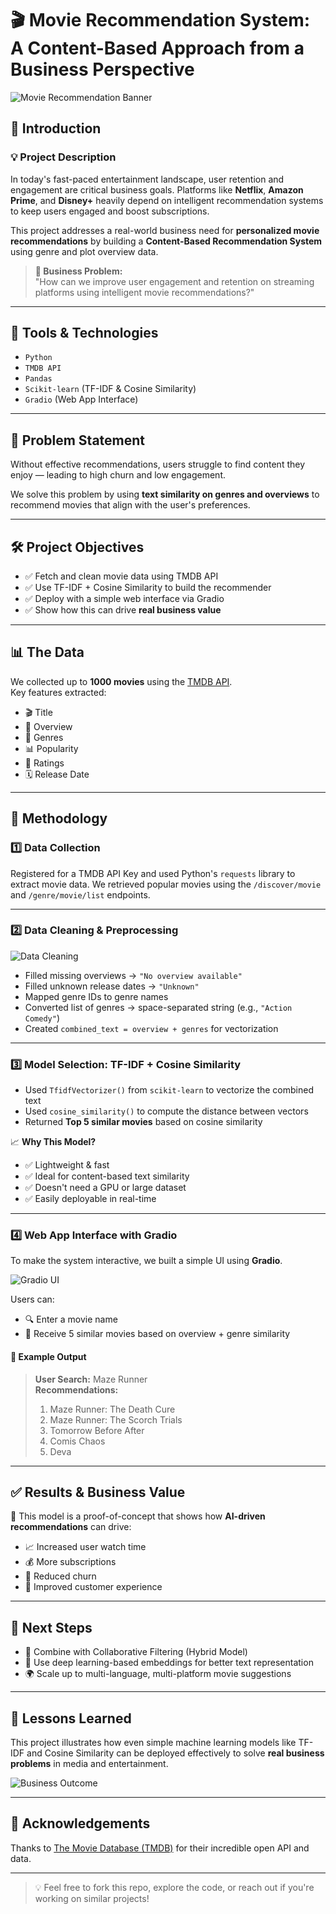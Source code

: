 # 🎬 Movie Recommendation System: A Content-Based Approach from a Business Perspective

![Movie Recommendation Banner](https://your-image-link-here.com) <!-- 🔁 Replace with your image URL -->

## 📌 Introduction

### 💡 Project Description

In today's fast-paced entertainment landscape, user retention and engagement are critical business goals. Platforms like **Netflix**, **Amazon Prime**, and **Disney+** heavily depend on intelligent recommendation systems to keep users engaged and boost subscriptions.

This project addresses a real-world business need for **personalized movie recommendations** by building a **Content-Based Recommendation System** using genre and plot overview data.

> **🧠 Business Problem:**  
> "How can we improve user engagement and retention on streaming platforms using intelligent movie recommendations?"

---

## 🧰 Tools & Technologies

- `Python`
- `TMDB API`
- `Pandas`
- `Scikit-learn` (TF-IDF & Cosine Similarity)
- `Gradio` (Web App Interface)

---

## 🎯 Problem Statement

Without effective recommendations, users struggle to find content they enjoy — leading to high churn and low engagement.

We solve this problem by using **text similarity on genres and overviews** to recommend movies that align with the user's preferences.

---

## 🛠️ Project Objectives

- ✅ Fetch and clean movie data using TMDB API  
- ✅ Use TF-IDF + Cosine Similarity to build the recommender  
- ✅ Deploy with a simple web interface via Gradio  
- ✅ Show how this can drive **real business value**

---

## 📊 The Data

We collected up to **1000 movies** using the [TMDB API](https://www.themoviedb.org/documentation/api).  
Key features extracted:

- 🎬 Title  
- 📝 Overview  
- 🧩 Genres  
- 📊 Popularity  
- 🌟 Ratings  
- 🗓️ Release Date  

---

## 🔧 Methodology

### 1️⃣ Data Collection

Registered for a TMDB API Key and used Python's `requests` library to extract movie data. We retrieved popular movies using the `/discover/movie` and `/genre/movie/list` endpoints.

---

### 2️⃣ Data Cleaning & Preprocessing

![Data Cleaning](https://your-second-image-link.com) <!-- 🔁 Replace with actual image URL -->

- Filled missing overviews → `"No overview available"`  
- Filled unknown release dates → `"Unknown"`  
- Mapped genre IDs to genre names  
- Converted list of genres → space-separated string (e.g., `"Action Comedy"`)  
- Created `combined_text = overview + genres` for vectorization  

---

### 3️⃣ Model Selection: TF-IDF + Cosine Similarity

- Used `TfidfVectorizer()` from `scikit-learn` to vectorize the combined text  
- Used `cosine_similarity()` to compute the distance between vectors  
- Returned **Top 5 similar movies** based on cosine similarity  

📈 **Why This Model?**

- ✅ Lightweight & fast  
- ✅ Ideal for content-based text similarity  
- ✅ Doesn't need a GPU or large dataset  
- ✅ Easily deployable in real-time

---

### 4️⃣ Web App Interface with Gradio

To make the system interactive, we built a simple UI using **Gradio**.

![Gradio UI](https://your-third-image-link.com) <!-- 🔁 Replace with actual image URL -->

Users can:

- 🔍 Enter a movie name  
- 🤖 Receive 5 similar movies based on overview + genre similarity  

#### 🧪 Example Output

> **User Search:** Maze Runner  
> **Recommendations:**  
> 1. Maze Runner: The Death Cure  
> 2. Maze Runner: The Scorch Trials  
> 3. Tomorrow Before After  
> 4. Comis Chaos  
> 5. Deva  

---

## ✅ Results & Business Value

🎯 This model is a proof-of-concept that shows how **AI-driven recommendations** can drive:

- 📈 Increased user watch time  
- 💰 More subscriptions  
- 🔁 Reduced churn  
- 🤝 Improved customer experience  

---

## 🚀 Next Steps

- 🔄 Combine with Collaborative Filtering (Hybrid Model)  
- 🧠 Use deep learning-based embeddings for better text representation  
- 🌍 Scale up to multi-language, multi-platform movie suggestions  

---

## 🧠 Lessons Learned

This project illustrates how even simple machine learning models like TF-IDF and Cosine Similarity can be deployed effectively to solve **real business problems** in media and entertainment.

![Business Outcome](https://your-last-image-link.com) <!-- 🔁 Replace with actual image URL -->

---

## 🤝 Acknowledgements

Thanks to [The Movie Database (TMDB)](https://www.themoviedb.org/) for their incredible open API and data.

---

> 💡 Feel free to fork this repo, explore the code, or reach out if you're working on similar projects!
